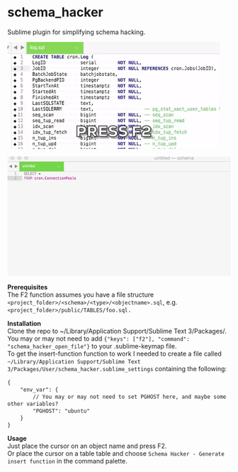 # schema_hacker
Sublime plugin for simplifying schema hacking.



![PRESS F2](https://github.com/koljonen/doc/blob/master/schema_hacker/PRESS%20F2.gif?raw=true)



![Generate insert](https://github.com/koljonen/doc/blob/master/schema_hacker/generate%20insert.gif?raw=true)


**Prerequisites**  
The F2 function assumes you have a file structure `<project_folder>/<schema>/<type>/<objectname>.sql`, e.g. `<project_folder>/public/TABLES/foo.sql.`

**Installation**  
Clone the repo to ~/Library/Application Support/Sublime Text 3/Packages/.
You may or may not need to add `{"keys": ["f2"], "command": "schema_hacker_open_file"}` to your .sublime-keymap file.  
To get the insert-function function to work I needed to create a file called `~/Library/Application Support/Sublime Text 3/Packages/User/schema_hacker.sublime_settings` containing the following:
```
{
    "env_var": {
    	// You may or may not need to set PGHOST here, and maybe some other variables?
    	"PGHOST": "ubuntu"
    } 
}
```

**Usage**  
Just place the cursor on an object name and press F2.  
Or place the cursor on a table table and choose `Schema Hacker - Generate insert function` in the command palette.
